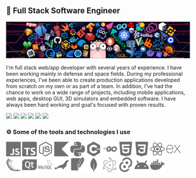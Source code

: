 ## 🚀 Full Stack Software Engineer

<img src="./assets/header.png">

I'm full stack web/app developer with several years of experience. I have been working mainly in defense and space fields. During my professional experiences, I've been able to create production applications developed from scratch on my own or as part of a team.
In addition, I've had the chance to work on a wide range of projects, including mobile applications, web apps, desktop GUI, 3D simulators and embedded software. I have always been hard working and goal's focused with proven results.

<img height="30" src="https://img.shields.io/badge/Full stack development-555555.svg?&style=flat-square"> <img height="30" src="https://img.shields.io/badge/Software architecture-555555.svg?&style=flat-square"> <img height="30" src="https://img.shields.io/badge/Software project management-555555.svg?&style=flat-square"> <img height="30" src="https://img.shields.io/badge/Software testing-555555.svg?&style=flat-square"> <img height="30" src="https://img.shields.io/badge/UI/UX-555555.svg?&style=flat-square"> <img height="30" src="https://img.shields.io/badge/Clean code-555555.svg?&style=flat-square">

### ⚙️ Some of the tools and technologies I use

<img height="40" src="./assets/javascript.svg"> <img height="40" src="./assets/typescript.svg"> <img height="40" src="./assets/nodedotjs.svg"> <img height="40" src="./assets/kotlin.svg"> <img height="40" src="./assets/python.svg"> <img height="40" src="./assets/cplusplus.svg"> <img height="40" src="./assets/go.svg"> <img height="40" src="./assets/html5.svg"> <img height="40" src="./assets/css3.svg"> <img height="40" src="./assets/react.svg"> <img height="40" src="./assets/express.svg"> <img height="40" src="./assets/flask.svg"> <img height="40" src="./assets/qt.svg"> <img height="40" src="./assets/mysql.svg"> <img height="40" src="./assets/mariadb.svg"> <img height="40" src="./assets/sqlite.svg"> <img height="40" src="./assets/mongodb.svg"> <img height="40" src="./assets/electron.svg"> <img height="40" src="./assets/tauri.svg"> <img height="40" src="./assets/android.svg"> <img height="40" src="./assets/docker.svg">
